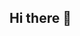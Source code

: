 ## Hi there 👋

<!--
**hjuhyeok/hjuhyeok** is a ✨ _special_ ✨ repository because its `README.md` (this file) appears on your GitHub profile.

Here are some ideas to get you started:

- 🔭 I’m currently working on student
- 🌱 I’m currently learning ...
- 👯 I’m looking to collaborate on ...
- 🤔 I’m looking for help with ...
- 💬 Ask me about ...
- 📫 How to reach me: ...
- 😄 Pronouns: ...
- ⚡ Fun fact: ...
### Hi there 👋
I'm Juhyeok! 

- 🎓 I majored in **Statistics** and I'm interested in **Data Analysis**.
- 🏃 I enjoy **various sports activities**.
- 📊 I love working with **Machine Learning, Data Science, and Visualization**.
- 🌱 Currently learning **Python & R for data science**.
- ✨ Looking for **new opportunities in Data Analytics & Business Intelligence**.

---
### 🛠️ Tech Stack 
![Python](https://img.shields.io/badge/Python-3776AB?style=flat-square&logo=Python&logoColor=white)
![R](https://img.shields.io/badge/R-276DC3?style=flat-square&logo=R&logoColor=white)
![Tableau](https://img.shields.io/badge/Tableau-E97627?style=flat-square&logo=Tableau&logoColor=white)
![SQL](https://img.shields.io/badge/SQL-4479A1?style=flat-square&logo=MySQL&logoColor=white)

---
### 📫 How to reach me:
[![Gmail](https://img.shields.io/badge/Gmail-D14836?style=flat-square&logo=Gmail&logoColor=white)](mailto:your-email@gmail.com)
[![LinkedIn](https://img.shields.io/badge/LinkedIn-0077B5?style=flat-square&logo=LinkedIn&logoColor=white)](https://www.linkedin.com/in/yourprofile)

